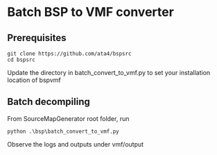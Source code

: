 # Batch BSP to VMF converter

## Prerequisites
```
git clone https://github.com/ata4/bspsrc
cd bspsrc
```

Update the directory in batch_convert_to_vmf.py to set your installation location of bspvmf

## Batch decompiling
From SourceMapGenerator root folder, run

```
python .\bsp\batch_convert_to_vmf.py
```

Observe the logs and outputs under vmf/output